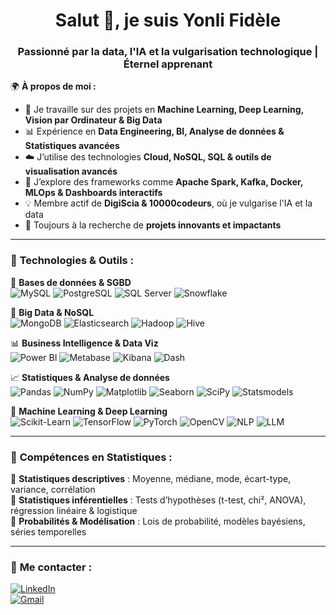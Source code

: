<h1 align="center">Salut 👋, je suis Yonli Fidèle</h1>
<h3 align="center">Passionné par la data, l'IA et la vulgarisation technologique | Éternel apprenant</h3>

🌍 **À propos de moi :**  
- 🌟 Je travaille sur des projets en **Machine Learning, Deep Learning, Vision par Ordinateur & Big Data**  
- 📊 Expérience en **Data Engineering, BI, Analyse de données & Statistiques avancées**  
- ☁️ J’utilise des technologies **Cloud, NoSQL, SQL & outils de visualisation avancés**  
- 🌱 J’explore des frameworks comme **Apache Spark, Kafka, Docker, MLOps & Dashboards interactifs**  
- 💡 Membre actif de **DigiScia & 10000codeurs**, où je vulgarise l'IA et la data  
- 📌 Toujours à la recherche de **projets innovants et impactants**  

---

### 🚀 **Technologies & Outils :**  

💾 **Bases de données & SGBD**  
![MySQL](https://img.shields.io/badge/MySQL-4479A1?style=for-the-badge&logo=mysql&logoColor=white)
![PostgreSQL](https://img.shields.io/badge/PostgreSQL-336791?style=for-the-badge&logo=postgresql&logoColor=white)
![SQL Server](https://img.shields.io/badge/SQL%20Server-CC2927?style=for-the-badge&logo=microsoft-sql-server&logoColor=white)
![Snowflake](https://img.shields.io/badge/Snowflake-29B5E8?style=for-the-badge&logo=snowflake&logoColor=white)

📂 **Big Data & NoSQL**  
![MongoDB](https://img.shields.io/badge/MongoDB-47A248?style=for-the-badge&logo=mongodb&logoColor=white)
![Elasticsearch](https://img.shields.io/badge/Elasticsearch-005571?style=for-the-badge&logo=elasticsearch&logoColor=white)
![Hadoop](https://img.shields.io/badge/Hadoop-66CCFF?style=for-the-badge&logo=apachehadoop&logoColor=black)
![Hive](https://img.shields.io/badge/Hive-FDEE21?style=for-the-badge&logo=apachehive&logoColor=black)

📊 **Business Intelligence & Data Viz**  
![Power BI](https://img.shields.io/badge/PowerBI-F2C811?style=for-the-badge&logo=powerbi&logoColor=black)
![Metabase](https://img.shields.io/badge/Metabase-509EE3?style=for-the-badge&logo=metabase&logoColor=white)
![Kibana](https://img.shields.io/badge/Kibana-E8478B?style=for-the-badge&logo=kibana&logoColor=white)
![Dash](https://img.shields.io/badge/Dash-000000?style=for-the-badge&logo=plotly&logoColor=white)

📈 **Statistiques & Analyse de données**  
![Pandas](https://img.shields.io/badge/Pandas-150458?style=for-the-badge&logo=pandas&logoColor=white)
![NumPy](https://img.shields.io/badge/NumPy-013243?style=for-the-badge&logo=numpy&logoColor=white)
![Matplotlib](https://img.shields.io/badge/Matplotlib-11557C?style=for-the-badge&logo=python&logoColor=white)
![Seaborn](https://img.shields.io/badge/Seaborn-3C5488?style=for-the-badge&logo=python&logoColor=white)
![SciPy](https://img.shields.io/badge/SciPy-8CAAE6?style=for-the-badge&logo=scipy&logoColor=white)
![Statsmodels](https://img.shields.io/badge/Statsmodels-336699?style=for-the-badge&logo=python&logoColor=white)

🧠 **Machine Learning & Deep Learning**  
![Scikit-Learn](https://img.shields.io/badge/Scikit--Learn-F7931E?style=for-the-badge&logo=scikit-learn&logoColor=white)
![TensorFlow](https://img.shields.io/badge/TensorFlow-FF6F00?style=for-the-badge&logo=tensorflow&logoColor=white)
![PyTorch](https://img.shields.io/badge/PyTorch-EE4C2C?style=for-the-badge&logo=pytorch&logoColor=white)
![OpenCV](https://img.shields.io/badge/OpenCV-5C3EE8?style=for-the-badge&logo=opencv&logoColor=white)
![NLP](https://img.shields.io/badge/NLP-800080?style=for-the-badge&logo=spacy&logoColor=white)
![LLM](https://img.shields.io/badge/LLM-FFA500?style=for-the-badge&logo=transformers&logoColor=white)

---

### 🎯 **Compétences en Statistiques :**  
📌 **Statistiques descriptives** : Moyenne, médiane, mode, écart-type, variance, corrélation  
📌 **Statistiques inférentielles** : Tests d’hypothèses (t-test, chi², ANOVA), régression linéaire & logistique  
📌 **Probabilités & Modélisation** : Lois de probabilité, modèles bayésiens, séries temporelles  

---

### 💌 **Me contacter :**  
[![LinkedIn](https://img.shields.io/badge/LinkedIn-0077B5?style=for-the-badge&logo=linkedin&logoColor=white)](https://www.linkedin.com/in/yonlifidele)  
[![Gmail](https://img.shields.io/badge/Gmail-D14836?style=for-the-badge&logo=gmail&logoColor=white)](mailto:yonlifidelis2@gmail.com)
